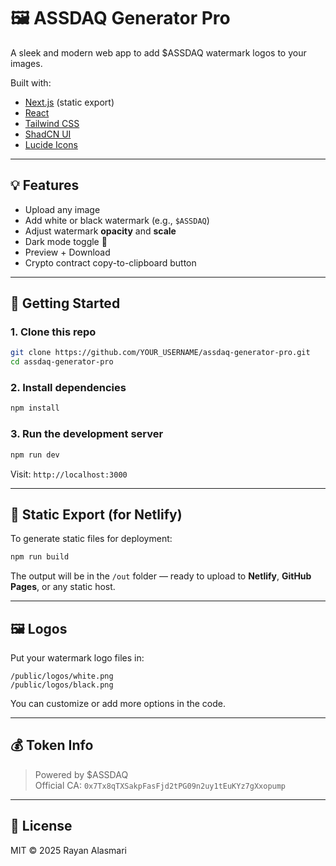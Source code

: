 # 🖼️ ASSDAQ Generator Pro

A sleek and modern web app to add $ASSDAQ watermark logos to your images.

Built with:
- [Next.js](https://nextjs.org/) (static export)
- [React](https://reactjs.org/)
- [Tailwind CSS](https://tailwindcss.com/)
- [ShadCN UI](https://ui.shadcn.com/)
- [Lucide Icons](https://lucide.dev/)

---

## 💡 Features

- Upload any image
- Add white or black watermark (e.g., `$ASSDAQ`)
- Adjust watermark **opacity** and **scale**
- Dark mode toggle 🌙
- Preview + Download
- Crypto contract copy-to-clipboard button

---

## 🚀 Getting Started

### 1. Clone this repo

```bash
git clone https://github.com/YOUR_USERNAME/assdaq-generator-pro.git
cd assdaq-generator-pro
```

### 2. Install dependencies

```bash
npm install
```

### 3. Run the development server

```bash
npm run dev
```

Visit: `http://localhost:3000`

---

## 🧾 Static Export (for Netlify)

To generate static files for deployment:

```bash
npm run build
```

The output will be in the `/out` folder — ready to upload to **Netlify**, **GitHub Pages**, or any static host.

---

## 🖼️ Logos

Put your watermark logo files in:

```
/public/logos/white.png
/public/logos/black.png
```

You can customize or add more options in the code.

---

## 💰 Token Info

> Powered by $ASSDAQ  
> Official CA: `0x7Tx8qTXSakpFasFjd2tPG09n2uy1tEuKYz7gXxopump`

---

## 📜 License

MIT © 2025 Rayan Alasmari